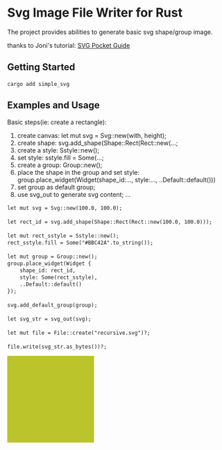 # Svg Image File Writer for Rust

The project provides abilities to generate basic svg shape/group image.

thanks to Joni's tutorial: [SVG Pocket Guide](http://svgpocketguide.com/)

## Getting Started

```
cargo add simple_svg
```

## Examples and Usage

Basic steps(ie: create a rectangle):
1. create canvas: let mut svg = Svg::new(with, height);
2. create shape: svg.add_shape(Shape::Rect(Rect::new(...;
3. create a style: Sstyle::new();
4. set style: sstyle.fill = Some(...;
4. create a group: Group::new();
5. place the shape in the group and set style: group.place_widget(Widget(shape_id:..., style:..., ..Default::default()))
6. set group as default group;
7. use svg_out to generate svg content;
...

```
let mut svg = Svg::new(100.0, 100.0);

let rect_id = svg.add_shape(Shape::Rect(Rect::new(100.0, 100.0)));

let mut rect_sstyle = Sstyle::new();
rect_sstyle.fill = Some("#BBC42A".to_string());

let mut group = Group::new();
group.place_widget(Widget {
    shape_id: rect_id,
    style: Some(rect_sstyle),
    ..Default::default()
});

svg.add_default_group(group);

let svg_str = svg_out(svg);

let mut file = File::create("recursive.svg")?;

file.write(svg_str.as_bytes())?;

```

![ScreenShot](showcase/shapes/rect/rect.svg)
